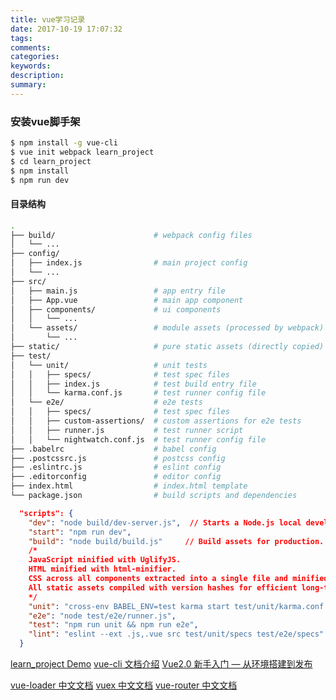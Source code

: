 ```yaml
---
title: vue学习记录
date: 2017-10-19 17:07:32
tags:
comments:
categories:
keywords:
description:
summary:
---
```


### 安装vue脚手架

```bash
$ npm install -g vue-cli
$ vue init webpack learn_project
$ cd learn_project
$ npm install
$ npm run dev
```

#### 目录结构

```bash
.
├── build/                      # webpack config files
│   └── ...
├── config/
│   ├── index.js                # main project config
│   └── ...
├── src/
│   ├── main.js                 # app entry file
│   ├── App.vue                 # main app component
│   ├── components/             # ui components
│   │   └── ...
│   └── assets/                 # module assets (processed by webpack)
│       └── ...
├── static/                     # pure static assets (directly copied)
├── test/
│   └── unit/                   # unit tests
│   │   ├── specs/              # test spec files
│   │   ├── index.js            # test build entry file
│   │   └── karma.conf.js       # test runner config file
│   └── e2e/                    # e2e tests
│   │   ├── specs/              # test spec files
│   │   ├── custom-assertions/  # custom assertions for e2e tests
│   │   ├── runner.js           # test runner script
│   │   └── nightwatch.conf.js  # test runner config file
├── .babelrc                    # babel config
├── .postcssrc.js               # postcss config
├── .eslintrc.js                # eslint config
├── .editorconfig               # editor config
├── index.html                  # index.html template
└── package.json                # build scripts and dependencies

```

```json
  "scripts": {
    "dev": "node build/dev-server.js",  // Starts a Node.js local development server.
    "start": "npm run dev",
    "build": "node build/build.js"     // Build assets for production.
    /*    
    JavaScript minified with UglifyJS.
    HTML minified with html-minifier.
    CSS across all components extracted into a single file and minified with cssnano.
    All static assets compiled with version hashes for efficient long-term caching, and a production index.html is auto-generated with proper URLs to these generated assets.
    */
    "unit": "cross-env BABEL_ENV=test karma start test/unit/karma.conf.js --single-run",
    "e2e": "node test/e2e/runner.js",
    "test": "npm run unit && npm run e2e",
    "lint": "eslint --ext .js,.vue src test/unit/specs test/e2e/specs"
  }
```


[learn_project Demo](/source/unrender/vue_project/learn_project)
[vue-cli 文档介绍](http://vuejs-templates.github.io/webpack/)
[Vue2.0 新手入门 — 从环境搭建到发布](http://www.runoob.com/w3cnote/vue2-start-coding.html)


[vue-loader 中文文档](https://vue-loader.vuejs.org/zh-cn/)
[vuex 中文文档](https://vuex.vuejs.org/zh-cn/)
[vue-router 中文文档](https://router.vuejs.org/zh-cn/)